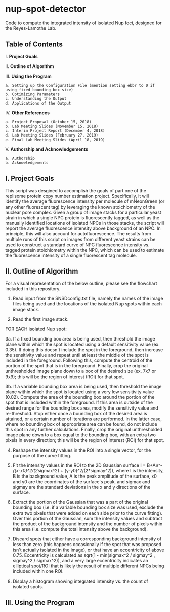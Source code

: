 # nup-spot-detector

Code to compute the integrated intensity of isolated Nup foci, designed for the Reyes-Lamothe Lab.

## Table of Contents

I. **Project Goals**

II. **Outline of Algorithm**

III. **Using the Program**

	a. Setting up the Configuration File (mention setting ebbr to 0 if using fixed bounding box size)
	b. Optimizing Parameters
	c. Understanding the Output
	d. Applications of the Output
	
IV. **Other References**

	a. Project Proposal (October 15, 2018)
	b. Lab Meeting Slides (November 15, 2018)
	c. Interim Project Report (December 4, 2018)
	d. Lab Meeting Slides (February 27, 2019)
	e. Final Lab Meeting Slides (April 18, 2019)
	
V. **Authorship and Acknowledgements**

	a. Authorship
	b. Acknowledgements
	
## I. Project Goals

This script was desgined to accomplish the goals of part one of the replisome protein copy number estimation project. Specifically, it will identify the average fluorescence intensity per molecule of mNeonGreen (or any other fluorescent tag) by leveraging the known stoichiometry of the nuclear pore complex. Given a group of image stacks for a particular yeast strain in which a single NPC protein is fluorescently tagged, as well as the manually identified locations of isolated NPCs in those stacks, the script will report the average fluorescence intensity above background of an NPC. In principle, this will also account for autofluorescence. The results from multiple runs of this script on images from different yeast strains can be used to construct a standard curve of NPC fluorescence intensity vs. tagged protein stoichiometry within the NPC, which can be used to estimate the fluorescence intensity of a single fluorescent tag molecule.

## II. Outline of Algorithm

For a visual representation of the below outline, please see the flowchart included in this repository.

1. Read input from the SNSDconfig.txt file, namely the names of the image files being used and the locations of the isolated Nup spots within each image stack.

2. Read the first image stack.

FOR EACH isolated Nup spot:

3a. If a fixed bounding box area is being used, then threshold the image plane within which the spot is located using a default sensitivity value (ex. 0.35). If doing this doesn't include the spot in the foreground, then increase the sensitivity value and repeat until at least the middle of the spot is included in the foreground. Following this, compute the centroid of the portion of the spot that is in the foreground. Finally, crop the original unthresholded image plane down to a box of the desired size (ex. 7x7 or 9x9); this will be the region of interest (ROI) for that spot.

3b. If a variable bounding box area is being used, then threshold the image plane within which the spot is located using a very low sensitivity value (0.02). Compute the area of the bounding box around the portion of the spot that is included within the foreground. If this area is outside of the desired range for the bounding box area, modify the sensitivity value and re-threshold. Stop either once a bounding box of the desired area is attained, or a certain number of iterations are performed. In the latter case, where no bounding box of appropriate area can be found, do not include this spot in any further calculations. Finally, crop the original unthresholded image plane down to a box equal to the bounding box, with an extra two pixels in every direction; this will be the region of interest (ROI) for that spot. 

4. Reshape the intensity values in the ROI into a single vector, for the purpose of the curve fitting.

5. Fit the intensity values in the ROI to the 2D Gaussian surface I = B+A*e^-((x-x0)^2/(2*sigmax^2) + (y-y0)^2/(2*sigmay^2)), where I is the intensity, B is the background value, A is the peak amplitude of the surface, x0 and y0 are the coordinates of the surface's peak, and sigmax and sigmay are the standard deviations in the x and y directions of the surface.

6. Extract the portion of the Gaussian that was a part of the original bounding box (i.e. if a variable bounding box size was used, exclude the extra two pixels that were added on each side prior to the curve fitting). Over this portion of the Gaussian, sum the intensity values and subtract the product of the background intensity and the number of pixels within this area (i.e. compute the total intensity above the background). 

7. Discard spots that either have a corresponding background intensity of less than zero (this happens occasionally if the spot that was proposed isn't actually isolated in the image), or that have an eccentricity of above 0.75. Eccentricity is calculated as sqrt(1 - min(sigmax^2 / sigmay^2 , sigmay^2 / sigmax^2)), and a very large eccentricity indicates an elliptical spot/ROI that is likely the result of multiple different NPCs being included within one ROI.

8. Display a histogram showing integrated intensity vs. the count of isolated spots. 

## III. Using the Program
